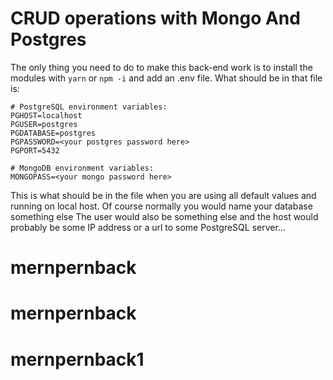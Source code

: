 # CRUD operations with Mongo And Postgres

The only thing you need to do to make this back-end work is to install the modules with `yarn` or `npm -i` and add an .env file. What should be in that file is:
```
# PostgreSQL environment variables:
PGHOST=localhost
PGUSER=postgres
PGDATABASE=postgres
PGPASSWORD=<your postgres password here>
PGPORT=5432

# MongoDB environment variables:
MONGOPASS=<your mongo password here>
```

This is what should be in the file when you are using all default values and running on local host. Of course normally you would name your database something else
The user would also be something else and the host would probably be some IP address or a url to some PostgreSQL server...
# mernpernback
# mernpernback
# mernpernback1
